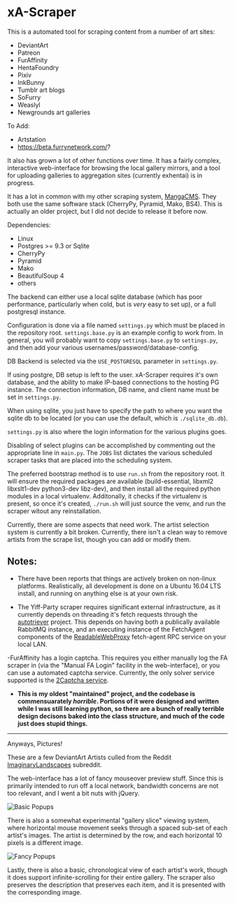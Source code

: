 xA-Scraper
============

This is a automated tool for scraping content from a number of art sites:

- DeviantArt
- Patreon
- FurAffinity
- HentaFoundry
- Pixiv
- InkBunny
- Tumblr art blogs
- SoFurry
- Weaslyl
- Newgrounds art galleries

To Add:

 - Artstation
 - https://beta.furrynetwork.com/?

It also has grown a lot of other functions over time. It has a fairly complex,
interactive web-interface for browsing the local gallery mirrors, and a tool
for uploading galleries to aggregation sites (currently exhentai) is
in progress.

It has a lot in common with my other scraping system, [MangaCMS](https://github.com/herp-a-derp/MangaCMS/). They both use
the same software stack (CherryPy, Pyramid, Mako, BS4). This is actually an older project, but I did not decide to release
it before now.

Dependencies:

 - Linux
 - Postgres >= 9.3 or Sqlite
 - CherryPy
 - Pyramid
 - Mako
 - BeautifulSoup 4
 - others

The backend can either use a local sqlite database (which has poor performance, particularly
when cold, but is *very* easy to set up), or a full postgresql instance.

Configuration is done via a file named `settings.py` which must be placed in the
repository root. `settings.base.py` is an example config to work from. 
In general, you will probably want to copy `settings.base.py` to `settings.py`, and then 
add your various usernames/password/database-config.

DB Backend is selected via the `USE_POSTGRESQL` parameter in `settings.py`. 

If using postgre, DB setup is left to the user. xA-Scraper requires it's own database, 
and the ability to make IP-based connections to the hosting PG instance. The connection 
information, DB name, and client name must be set in `settings.py`.

When using sqlite, you just have to specify the path to where you want the sqlite db to
be located (or you can use the default, which is `./sqlite_db.db`).

`settings.py` is also where the login information for the various plugins goes.

Disabling of select plugins can be accomplished by commenting out the appropriate
line in `main.py`. The `JOBS` list dictates the various scheduled scraper tasks 
that are placed into the scheduling system.

The preferred bootstrap method is to use `run.sh` from the repository root. It will
ensure the required packages are available (build-essential, libxml2 libxslt1-dev 
python3-dev libz-dev), and then install all the required python modules in a local 
virtualenv. Additonally, it checks if the virtualenv is present, so once it's created,
`./run.sh` will just source the venv, and run the scraper witout any reinstallation.

Currently, there are some aspects that need work. The artist selection system is currently a bit 
broken. Currently, there isn't a clean way to remove artists from the scrape list, though you can 
add or modify them.


## Notes:  

 - There have been reports that things are actively broken on non-linux platforms. Realistically, 
 all development is done on a Ubuntu 16.04 LTS install, and running on anything else is at 
 your own risk.

 - The Yiff-Party scraper requires significant external infrastructure, as it currently depends on
threading it's fetch requests through the [autotriever](https://github.com/fake-name/AutoTriever)
project. This depends on having both a publically available RabbitMQ instance, and 
an executing instance of the FetchAgent components of the [ReadableWebProxy](https://github.com/fake-name/ReadableWebProxy) 
fetch-agent RPC service on your local LAN.

 -FurAffinity has a login captcha. This requires you either manually log the FA scraper in 
(via the "Manual FA Login" facility in the web-interface), or you can use a automated captcha service.
Currently, the only solver service supported is the [2Captcha service](https://2captcha.com/).

 - **This is my oldest "maintained" project, and the codebase is commensuarately *horrible*.
Portions of it were designed and written while I was still learning python, so there
are a bunch of really terrible design decisons baked into the class structure, and 
much of the code just does stupid things.**


---


Anyways, Pictures!
	
These are a few DeviantArt Artists culled from the Reddit [ImaginaryLandscapes](http://www.reddit.com/r/ImaginaryLandscapes/) subreddit.

The web-interface has a lot of fancy mouseover preview stuff. Since this is primarily intended to run off a local network, bandwidth concerns are not too relevant, and I went a bit nuts with jQuery.

![Basic Popups](https://raw.githubusercontent.com/fake-name/xA-Scraper/gh-pages/Mouse1.gif)


There is also a somewhat experimental "gallery slice" viewing system, where horizontal mouse movement seeks through a spaced sub-set of each artist's images. The artist is determined by the row, and each horizontal 10 pixels is a different image.

![Fancy Popups](https://raw.githubusercontent.com/fake-name/xA-Scraper/gh-pages/Mouse2.gif)


Lastly, there is also a basic, chronological view of each artist's work, though it does support infinite-scrolling for their entire gallery. The scraper also preserves the description that preserves each item, and it is presented with the corresponding image.

